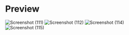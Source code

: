 # Preview
![Screenshot (111)](https://github.com/elavarasan96/responsive/assets/151705994/810845e8-1650-467c-b73c-4b7e916afedc)
![Screenshot (112)](https://github.com/elavarasan96/responsive/assets/151705994/272f282a-6bb0-4e9d-aee0-17ea1dcc2155)
![Screenshot (114)](https://github.com/elavarasan96/responsive/assets/151705994/29c160a0-2a7e-48de-a74e-83e827ba068a)
![Screenshot (115)](https://github.com/elavarasan96/responsive/assets/151705994/b81892e0-fd52-4c2f-b8cc-4354c212e024)

